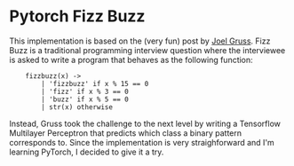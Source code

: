 # Pytorch Fizz Buzz

This implementation is based on the (very fun) post by [Joel Gruss](http://joelgrus.com/2016/05/23/fizz-buzz-in-tensorflow/). Fizz Buzz is a traditional
programming interview question where the interviewee is asked to write a program that behaves
as the following function:

```
    fizzbuzz(x) ->
    	| 'fizzbuzz' if x % 15 == 0
    	| 'fizz' if x % 3 == 0
    	| 'buzz' if x % 5 == 0
    	| str(x) otherwise
```

Instead, Gruss took the challenge to the next level by writing a Tensorflow Multilayer
Perceptron that predicts which class a binary pattern corresponds to. Since the implementation
is very straighforward and I'm learning PyTorch, I decided to give it a try.
